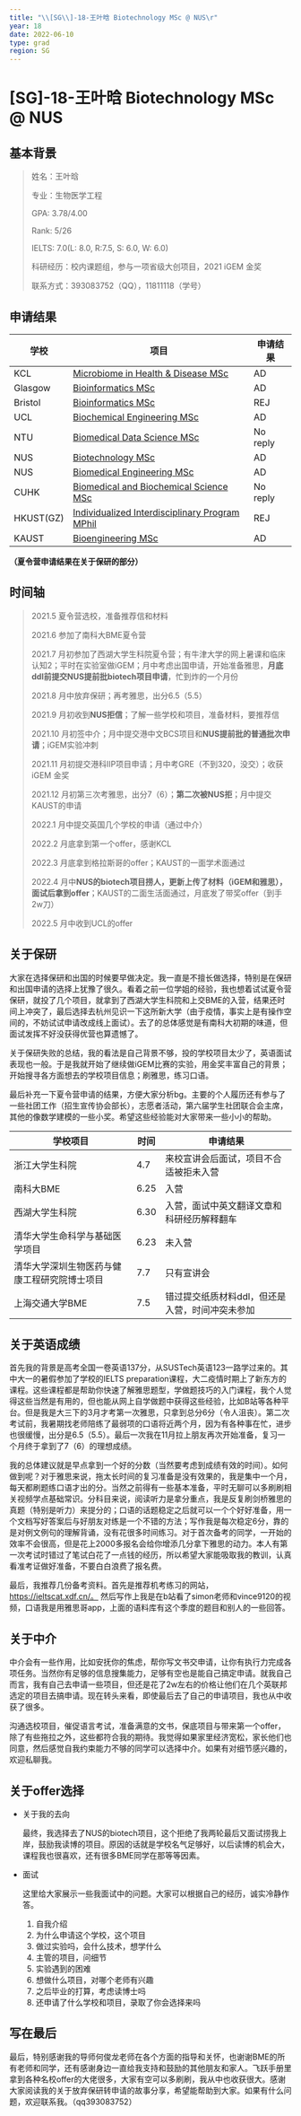 ```yaml
---
title: "\\[SG\\]-18-王叶晗 Biotechnology MSc @ NUS\r"
year: 18
date: 2022-06-10
type: grad
region: SG
---
```


# \[SG\]-18-王叶晗 Biotechnology MSc @ NUS

## 基本背景
> 姓名：王叶晗
> 
> 专业：生物医学工程
> 
> GPA: 3.78/4.00 
> 
> Rank: 5/26
> 
> IELTS: 7.0(L: 8.0, R:7.5, S: 6.0, W: 6.0)
> 
> 科研经历：校内课题组，参与一项省级大创项目，2021 iGEM 金奖
> 
> 联系方式：393083752（QQ），11811118（学号）



## 申请结果
|     学校         |     项目                                                |     申请结果    |
|------------------|---------------------------------------------------------|-----------------|
|     KCL          |     [Microbiome in Health & Disease   MSc](https://www.kcl.ac.uk/study/postgraduate-taught/courses/microbiome-in-health-disease-msc)                |     AD          |
|     Glasgow      |     [Bioinformatics   MSc](https://www.gla.ac.uk/postgraduate/taught/bioinformatics/)                                |     AD          |
|     Bristol      |     [Bioinformatics   MSc](https://www.bristol.ac.uk/study/postgraduate/2021/life-sciences/msc-bioinformatics/)                                |     REJ         |
|     UCL          |     [Biochemical   Engineering MSc](https://www.ucl.ac.uk/prospective-students/graduate/taught-degrees/biochemical-engineering-msc)                       |     AD          |
|     NTU          |     [Biomedical   Data Science MSc](https://www.ntu.edu.sg/education/graduate-programme/master-of-science-in-biomedical-data-science)                       |     No reply    |
|     NUS          |     [Biotechnology   MSc](https://www.dbs.nus.edu.sg/education/graduates/masters-by-coursework/biotechnology/)                                 |     AD          |
|     NUS          |     [Biomedical   Engineering MSc](https://cde.nus.edu.sg/bme/master-of-science-msc-in-biomedical-engineering/)                        |     AD          |
|     CUHK         |     [Biomedical   and Biochemical Science MSc](https://www.gs.cuhk.edu.hk/admissions/programme/science#msc-in-biochemical-and-biomedical-sciences)            |     No reply    |
|     HKUST(GZ)    |     [Individualized   Interdisciplinary Program MPhil](https://prog-crs.hkust.edu.hk/pgprog/2022-23/mphil-phd-bsbe)    |     REJ         |
|     KAUST        |     [Bioengineering   MSc](https://bese.kaust.edu.sa/study/academic-programs/bioengineering)                                |     AD          |

**（夏令营申请结果在关于保研的部分）**


## 时间轴
> 2021.5 夏令营选校，准备推荐信和材料
> 
> 2021.6 参加了南科大BME夏令营
> 
> 2021.7 月初参加了西湖大学生科院夏令营；有牛津大学的网上暑课和临床认知2；平时在实验室做iGEM；月中考虑出国申请，开始准备雅思，**月底ddl前提交NUS提前批biotech项目申请**，忙到炸的一个月份
> 
> 2021.8 月中放弃保研；再考雅思，出分6.5（5.5）
> 
> 2021.9 月初收到**NUS拒信**；了解一些学校和项目，准备材料，要推荐信
> 
> 2021.10 月初签中介；月中提交港中文BCS项目和**NUS提前批的普通批次申请**；iGEM实验冲刺
> 
> 2021.11 月初提交港科IIP项目申请；月中考GRE（不到320，没交）；收获iGEM 金奖
> 
> 2021.12 月初第三次考雅思，出分7（6）；**第二次被NUS拒**；月中提交KAUST的申请
> 
> 2022.1 月中提交英国几个学校的申请（通过中介）
> 
> 2022.2 月底拿到第一个offer，感谢KCL
> 
> 2022.3 月底拿到格拉斯哥的offer；KAUST的一面学术面通过
> 
> 2022.4 月中**NUS的biotech项目捞人，更新上传了材料（iGEM和雅思），面试后拿到offer**；KAUST的二面生活面通过，月底发了带奖offer（到手2w刀）
>  
> 2022.5 月中收到UCL的offer


## 关于保研

大家在选择保研和出国的时候要早做决定。我一直是不擅长做选择，特别是在保研和出国申请的选择上犹豫了很久。看着之前一位学姐的经验，我也想着试试夏令营保研，就投了几个项目，就拿到了西湖大学生科院和上交BME的入营，结果还时间上冲突了，最后选择去杭州见识一下这所新大学（由于疫情，事实上是有操作空间的，不妨试试申请改成线上面试）。去了的总体感觉是有南科大初期的味道，但面试发挥不好没获得优营也算遗憾了。

关于保研失败的总结，我的看法是自己背景不够，投的学校项目太少了，英语面试表现也一般。于是我就开始了继续做iGEM比赛的实验，用金奖丰富自己的背景；开始搜寻各方面想去的学校项目信息；刷雅思，练习口语。

最后补充一下夏令营申请的结果，方便大家分析bg。主要的个人履历还有参与了一些社团工作（招生宣传协会部长），志愿者活动，第六届学生社团联合会主席，其他的像数学建模的一些小奖。希望这些经验能对大家带来一些小小的帮助。


|     学校项目                                        |     时间    |     申请结果                                           |
|-----------------------------------------------------|-------------|--------------------------------------------------------|
|     浙江大学生科院                                  |     4.7     |     来校宣讲会后面试，项目不合适被拒未入营             |
|     南科大BME                                       |     6.25    |     入营                                               |
|     西湖大学生科院                                  |     6.30    |     入营，面试中英文翻译文章和科研经历解释翻车         |
|     清华大学生命科学与基础医学项目                  |     6.23    |     未入营                                             |
|     清华大学深圳生物医药与健康工程研究院博士项目    |     7.7     |     只有宣讲会                                         |
|     上海交通大学BME                                 |     7.5     |     错过提交纸质材料ddl，但还是入营，时间冲突未参加    |


## 关于英语成绩
首先我的背景是高考全国一卷英语137分，从SUSTech英语123一路学过来的。其中大一的暑假参加了学校的IELTS preparation课程，大二疫情时期上了新东方的课程。这些课程都是帮助你快速了解雅思题型，学做题技巧的入门课程，我个人觉得这些当然是有用的，但也能从网上自学做题中获得这些经验，比如B站等各种平台。但是我是大三下的3月才考第一次雅思，只拿到总分6分（令人沮丧）。第二次考试前，我暑期找老师陪练了最弱项的口语将近两个月，因为有各种事在忙，进步也很缓慢，出分是6.5（5.5）。最后一次我在11月拉上朋友再次开始准备，复习一个月终于拿到了7（6）的理想成绩。

我的总体建议就是早点拿到一个好的分数（当然要考虑到成绩有效的时间）。如何做到呢？对于雅思来说，拖太长时间的复习准备是没有效果的，我是集中一个月，每天都刷题练口语才出的分。当然之前得有一些基本准备，平时无聊可以多刷刷相关视频学点基础常识。分科目来说，阅读听力是拿分重点，我是反复刷剑桥雅思的真题（特别是听力）来提分的；口语的话题稳定之后就可以一个个好好准备，用一个文档写好答案后与好朋友对练是一个不错的方法；写作我是每次稳定6分，靠的是对例文例句的理解背诵，没有花很多时间练习。对于首次备考的同学，一开始的效率不会很高，但是花上2000多报名会给你增添几分拿下雅思的动力。本人有第一次考试时错过了笔试白花了一点钱的经历，所以希望大家能吸取我的教训，认真看准考证做好准备，不要白白浪费了报名费。

最后，我推荐几份备考资料。首先是推荐机考练习的网站，https://ieltscat.xdf.cn/。 然后写作上我是在b站看了simon老师和vince9120的视频，口语我是用雅思哥app，上面的语料库有这个季度的题目和别人的一些回答。


## 关于中介
中介会有一些作用，比如安抚你的焦虑，帮你写文书交申请，让你有执行力完成各项任务。当然你有足够的信息搜集能力，足够有空也是能自己搞定申请。就我自己而言，我有自己去申请一些项目，但还是花了2w左右的价格让他们在几个英联邦选定的项目去搞申请。现在转头来看，即使最后去了自己的申请项目，我也从中收获了很多。

沟通选校项目，催促语言考试，准备满意的文书，保底项目与带来第一个offer，除了有些拖拉之外，这些都符合我的期待。我觉得如果家里经济宽松，家长他们也同意，然后感觉自我约束能力不够的同学可以选择中介。如果有对细节感兴趣的，欢迎私聊我。


## 关于offer选择

- 关于我的去向

    最终，我选择去了NUS的biotech项目，这个拒绝了我两轮最后又面试捞我上岸，鼓励我读博的项目。原因的话就是学校名气足够好，以后读博的机会大，课程我也很喜欢，还有很多BME同学在那等等因素。
- 面试

    这里给大家展示一些我面试中的问题。大家可以根据自己的经历，诚实冷静作答。

    1. 自我介绍
    2. 为什么申请这个学校，这个项目
    3. 做过实验吗，会什么技术，想学什么
    4. 主管的项目，问细节
    5. 实验遇到的困难
    6. 想做什么项目，对哪个老师有兴趣
    7. 之后毕业的打算，考虑读博士吗
    8. 还申请了什么学校和项目，录取了你会选择来吗


## 写在最后
最后，特别感谢我的导师何俊龙老师在各个方面的指导和关怀，也谢谢BME的所有老师和同学，还有感谢身边一直给我支持和鼓励的其他朋友和家人。飞跃手册里拿到各种名校offer的大佬很多，大家有空可以多刷刷，我从中也收获很大。感谢大家阅读我的关于放弃保研转申请的故事分享，希望能帮助到大家。如果有什么问题，欢迎联系我。（qq393083752）
